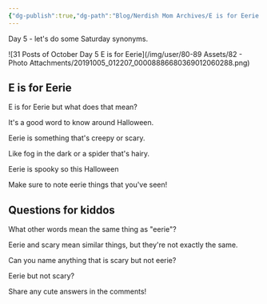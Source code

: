 ```yaml
---
{"dg-publish":true,"dg-path":"Blog/Nerdish Mom Archives/E is for Eerie.md","permalink":"/blog/nerdish-mom-archives/e-is-for-eerie/","title":"E is for Eerie","noteIcon":"","created":"","updated":""}
---
```



Day 5 - let's do some Saturday synonyms.

![31 Posts of October Day 5 E is for Eerie](/img/user/80-89 Assets/82 - Photo Attachments/20191005_012207_00008886680369012060288.png)

## E is for Eerie

E is for Eerie but what does that mean?

It's a good word to know around Halloween.

Eerie is something that's creepy or scary.

Like fog in the dark or a spider that's hairy.

Eerie is spooky so this Halloween

Make sure to note eerie things that you've seen!

## Questions for kiddos

What other words mean the same thing as "eerie"?

Eerie and scary mean similar things, but they're not exactly the same.

Can you name anything that is scary but not eerie?

Eerie but not scary?

Share any cute answers in the comments!
